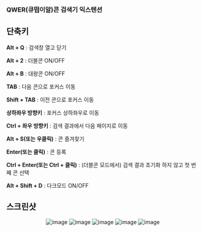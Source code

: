 ### QWER(큐떱이알)콘 검색기 익스텐션

## 단축키

**Alt + Q** : 검색창 열고 닫기

**Alt + 2** : 더블콘 ON/OFF

**Alt + B** : 대왕콘 ON/OFF

**TAB** : 다음 콘으로 포커스 이동

**Shift + TAB** : 이전 콘으로 포커스 이동

**상하좌우 방향키** : 포커스 상하좌우로 이동

**Ctrl + 좌우 방향키** : 검색 결과에서 다음 페이지로 이동

**Alt + S(또는 우클릭)** : 콘 즐겨찾기

**Enter(또는 클릭)** : 콘 등록

**Ctrl + Enter(또는 Ctrl + 클릭)** : (더블콘 모드에서) 검색 결과 초기화 하지 않고 첫 번째 콘 선택

**Alt + Shift + D** : 다크모드 ON/OFF

## 스크린샷

<div align="center">


![image](https://github.com/user-attachments/assets/3a4421ce-5e98-42c9-8520-9994e73e8271)
![image](https://github.com/user-attachments/assets/537f94b6-ae4c-4230-839d-50e55549c115)
![image](https://github.com/user-attachments/assets/5b72c560-3eb1-44db-a391-c2155f3852b4)
![image](https://github.com/user-attachments/assets/62a3233f-5638-42bd-9ba3-1ac1bf588e7b)
![image](https://github.com/user-attachments/assets/dd3d9563-42b4-4324-87fd-3e5d9b2a4c66)
</div>
